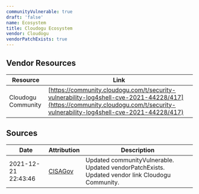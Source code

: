 ```yaml
---
communityVulnerable: true
draft: 'false'
name: Ecosystem
title: Cloudogu Ecosystem
vendor: Cloudogu
vendorPatchExists: true
---
```


## Vendor Resources
| Resource | Link |
| --- | --- |
| Cloudogu Community | [https://community.cloudogu.com/t/security-vulnerability-log4shell-cve-2021-44228/417](https://community.cloudogu.com/t/security-vulnerability-log4shell-cve-2021-44228/417) |



## Sources
| Date | Attribution | Description |
| --- | --- | --- |
| 2021-12-21 22:43:46 | [CISAGov](https://raw.githubusercontent.com/cisagov/log4j-affected-db/develop/README.md) | Updated communityVulnerable. Updated vendorPatchExists. Updated vendor link Cloudogu Community.  |
